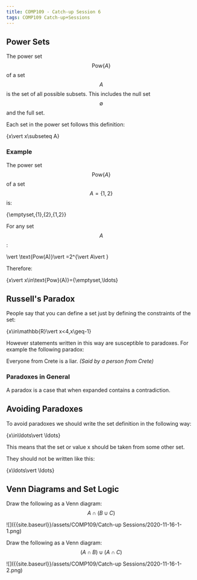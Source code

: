 ```yaml
---
title: COMP109 - Catch-up Session 6
tags: COMP109 Catch-up+Sessions
---
```

## Power Sets
The power set $$\text{Pow}\{A\}$$ of a set $$A$$ is the set of all possible subsets. This includes the null set $$\emptyset$$ and the full set.

Each set in the power set follows this definition:

$$$$\{x\vert x\subseteq A\}$$$$

### Example
The power set $$\text{Pow}\{A\}$$ of a set $$A=\{1,2\}$$ is:

$$$$\{\emptyset,\{1\},\{2\},\{1,2\}\}$$$$

For any set $$A$$:

$$$$\vert \text{Pow(A)}\vert =2^{\vert A\vert }$$$$

Therefore: 

$$$$\{x\vert x\in\text{Pow}(A)\}=\{\emptyset,\ldots\}$$$$

## Russell's Paradox
People say that you can define a set just by defining the constraints of the set:

$$$$\{x\in\mathbb{R}\vert x<4,x\geq-1\}$$$$

However statements written in this way are susceptible to paradoxes. For example the following paradox:

Everyone from Crete is a liar. <cite>(Said by a person from Crete)</cite>

### Paradoxes in General
A paradox is a case that when expanded contains a contradiction.

## Avoiding Paradoxes
To avoid paradoxes we should write the set definition in the following way:

$$$$\{x\in\ldots\vert \ldots\}$$$$

This means that the set or value x should be taken from some other set.

They should not be written like this:

$$$$\{x\ldots\vert \ldots\}$$$$

## Venn Diagrams and Set Logic

Draw the following as a Venn diagram: $$A\cap (B\cup C)$$

![]({{site.baseurl}}/assets/COMP109/Catch-up Sessions/2020-11-16-1-1.png)

Draw the following as a Venn diagram: $$(A\cap B)\cup(A\cap C)$$

![]({{site.baseurl}}/assets/COMP109/Catch-up Sessions/2020-11-16-1-2.png)

